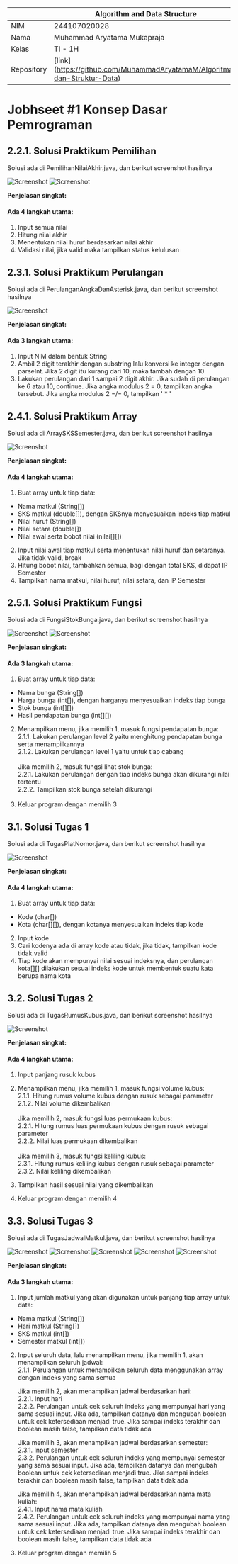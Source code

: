 |            | Algorithm and Data Structure                                              |
| ---------- | ------------------------------------------------------------------------- |
| NIM        | 244107020028                                                              |
| Nama       | Muhammad Aryatama Mukapraja                                               |
| Kelas      | TI - 1H                                                                   |
| Repository | [link] (https://github.com/MuhammadAryatamaM/Algoritma-dan-Struktur-Data) |

# Jobhseet #1 Konsep Dasar Pemrograman

## 2.2.1. Solusi Praktikum Pemilihan

Solusi ada di PemilihanNilaiAkhir.java, dan berikut screenshot hasilnya

![Screenshot](img/1a.png)
![Screenshot](img/1b.png)

**Penjelasan singkat:**

#### Ada 4 langkah utama:

1. Input semua nilai
2. Hitung nilai akhir
3. Menentukan nilai huruf berdasarkan nilai akhir
4. Validasi nilai, jika valid maka tampilkan status kelulusan

## 2.3.1. Solusi Praktikum Perulangan

Solusi ada di PerulanganAngkaDanAsterisk.java, dan berikut screenshot hasilnya

![Screenshot](img/2a.png)

**Penjelasan singkat:**

#### Ada 3 langkah utama:

1. Input NIM dalam bentuk String
2. Ambil 2 digit terakhir dengan substring lalu konversi ke integer dengan parseInt. Jika 2 digit itu kurang dari 10, maka tambah dengan 10
3. Lakukan perulangan dari 1 sampai 2 digit akhir. Jika sudah di perulangan ke 6 atau 10, continue. Jika angka modulus 2 = 0, tampilkan angka tersebut. Jika angka modulus 2 =/= 0, tampilkan ' \* '

## 2.4.1. Solusi Praktikum Array

Solusi ada di ArraySKSSemester.java, dan berikut screenshot hasilnya

![Screenshot](img/3a.png)

**Penjelasan singkat:**

#### Ada 4 langkah utama:

1. Buat array untuk tiap data:

- Nama matkul (String[])
- SKS matkul (double[]), dengan SKSnya menyesuaikan indeks tiap matkul
- Nilai huruf (String[])
- Nilai setara (double[])
- Nilai awal serta bobot nilai (nilai[][])

2. Input nilai awal tiap matkul serta menentukan nilai huruf dan setaranya. Jika tidak valid, break
3. Hitung bobot nilai, tambahkan semua, bagi dengan total SKS, didapat IP Semester
4. Tampilkan nama matkul, nilai huruf, nilai setara, dan IP Semester

## 2.5.1. Solusi Praktikum Fungsi

Solusi ada di FungsiStokBunga.java, dan berikut screenshot hasilnya

![Screenshot](img/4a.png)
![Screenshot](img/4b.png)

**Penjelasan singkat:**

#### Ada 3 langkah utama:

1. Buat array untuk tiap data:

- Nama bunga (String[])
- Harga bunga (int[]), dengan harganya menyesuaikan indeks tiap bunga
- Stok bunga (int[][])
- Hasil pendapatan bunga (int[][])

2. Menampilkan menu, jika memilih 1, masuk fungsi pendapatan bunga: <br>
   2.1.1. Lakukan perulangan level 2 yaitu menghitung pendapatan bunga serta menampilkannya <br>
   2.1.2. Lakukan perulangan level 1 yaitu untuk tiap cabang <br><br>
   Jika memilih 2, masuk fungsi lihat stok bunga: <br>
   2.2.1. Lakukan perulangan dengan tiap indeks bunga akan dikurangi nilai tertentu <br>
   2.2.2. Tampilkan stok bunga setelah dikurangi<br><br>
3. Keluar program dengan memilih 3

## 3.1. Solusi Tugas 1

Solusi ada di TugasPlatNomor.java, dan berikut screenshot hasilnya

![Screenshot](img/5a.png)

**Penjelasan singkat:**

#### Ada 4 langkah utama:

1. Buat array untuk tiap data:

- Kode (char[])
- Kota (char[][]), dengan kotanya menyesuaikan indeks tiap kode

2. Input kode
3. Cari kodenya ada di array kode atau tidak, jika tidak, tampilkan kode tidak valid
4. Tiap kode akan mempunyai nilai sesuai indeksnya, dan perulangan kota[][] dilakukan sesuai indeks kode untuk membentuk suatu kata berupa nama kota

## 3.2. Solusi Tugas 2

Solusi ada di TugasRumusKubus.java, dan berikut screenshot hasilnya

![Screenshot](img/6a.png)

**Penjelasan singkat:**

#### Ada 4 langkah utama:

1. Input panjang rusuk kubus

2. Menampilkan menu, jika memilih 1, masuk fungsi volume kubus: <br>
   2.1.1. Hitung rumus volume kubus dengan rusuk sebagai parameter <br>
   2.1.2. Nilai volume dikembalikan<br><br>
   Jika memilih 2, masuk fungsi luas permukaan kubus: <br>
   2.2.1. Hitung rumus luas permukaan kubus dengan rusuk sebagai parameter <br>
   2.2.2. Nilai luas permukaan dikembalikan<br><br>
   Jika memilih 3, masuk fungsi keliling kubus: <br>
   2.3.1. Hitung rumus keliling kubus dengan rusuk sebagai parameter <br>
   2.3.2. Nilai keliling dikembalikan<br>
3. Tampilkan hasil sesuai nilai yang dikembalikan
4. Keluar program dengan memilih 4

## 3.3. Solusi Tugas 3

Solusi ada di TugasJadwalMatkul.java, dan berikut screenshot hasilnya

![Screenshot](img/7a.png)
![Screenshot](img/7b.png)
![Screenshot](img/7c.png)
![Screenshot](img/7d.png)
![Screenshot](img/7e.png)

**Penjelasan singkat:**

#### Ada 3 langkah utama:

1. Input jumlah matkul yang akan digunakan untuk panjang tiap array untuk data:

- Nama matkul (String[])
- Hari matkul (String[])
- SKS matkul (int[])
- Semester matkul (int[])

2. Input seluruh data, lalu menampilkan menu, jika memilih 1, akan menampilkan seluruh jadwal: <br>
   2.1.1. Perulangan untuk menampilkan seluruh data menggunakan array dengan indeks yang sama semua<br>

   Jika memilih 2, akan menampilkan jadwal berdasarkan hari: <br>
   2.2.1. Input hari <br>
   2.2.2. Perulangan untuk cek seluruh indeks yang mempunyai hari yang sama sesuai input. Jika ada, tampilkan datanya dan mengubah boolean untuk cek ketersediaan menjadi true. Jika sampai indeks terakhir dan boolean masih false, tampilkan data tidak ada <br>

   Jika memilih 3, akan menampilkan jadwal berdasarkan semester: <br>
   2.3.1. Input semester <br>
   2.3.2. Perulangan untuk cek seluruh indeks yang mempunyai semester yang sama sesuai input. Jika ada, tampilkan datanya dan mengubah boolean untuk cek ketersediaan menjadi true. Jika sampai indeks terakhir dan boolean masih false, tampilkan data tidak ada<br>

   Jika memilih 4, akan menampilkan jadwal berdasarkan nama mata kuliah: <br>
   2.4.1. Input nama mata kuliah <br>
   2.4.2. Perulangan untuk cek seluruh indeks yang mempunyai nama yang sama sesuai input. Jika ada, tampilkan datanya dan mengubah boolean untuk cek ketersediaan menjadi true. Jika sampai indeks terakhir dan boolean masih false, tampilkan data tidak ada <br>

3. Keluar program dengan memilih 5
